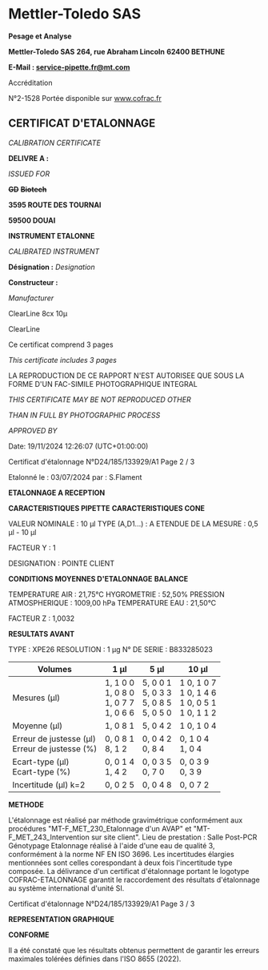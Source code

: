 # **Mettler-Toledo SAS**

**Pesage et Analyse**

**Mettler-Toledo SAS**
**264, rue Abraham Lincoln**
**62400 BETHUNE**

**E-Mail : service-pipette.fr@mt.com**

Accréditation

N°2-1528
Portée disponible
sur www.cofrac.fr
## **CERTIFICAT D'ETALONNAGE**

_CALIBRATION CERTIFICATE_


**DELIVRE A :**

_ISSUED FOR_


~~**GD**~~ ~~**Biotech**~~

**3595 ROUTE DES TOURNAI**

**59500 DOUAI**


**INSTRUMENT ETALONNE**

_CALIBRATED INSTRUMENT_


**Désignation :**
_Designation_

**Constructeur :**

_Manufacturer_


ClearLine 8cx 10µ

ClearLine



Ce certificat comprend 3 pages

_This certificate includes 3 pages_

LA REPRODUCTION DE CE RAPPORT N'EST AUTORISEE QUE SOUS
LA FORME D'UN FAC-SIMILE PHOTOGRAPHIQUE INTEGRAL

_THIS CERTIFICATE MAY BE NOT REPRODUCED OTHER_

_THAN IN FULL BY PHOTOGRAPHIC PROCESS_


_APPROVED BY_

Date: 19/11/2024 12:26:07 (UTC+01:00:00)

Certificat d'étalonnage N°D24/185/133929/A1  Page 2 / 3

Etalonné le : 03/07/2024 par : S.Flament

**ETALONNAGE A RECEPTION**

**CARACTERISTIQUES PIPETTE** **CARACTERISTIQUES CONE**


VALEUR NOMINALE : 10 µl
TYPE (A,D1...) : A
ETENDUE DE LA MESURE : 0,5 µl - 10 µl

FACTEUR Y : 1


DESIGNATION : POINTE CLIENT


**CONDITIONS MOYENNES D'ETALONNAGE** **BALANCE**


TEMPERATURE AIR : 21,75°C
HYGROMETRIE : 52,50%
PRESSION ATMOSPHERIQUE : 1009,00 hPa
TEMPERATURE EAU : 21,50°C

FACTEUR Z : 1,0032

**RESULTATS AVANT**


TYPE : XPE26
RESOLUTION : 1 µg
N° DE SERIE : B833285023










|Volumes|1 µl|5 µl|10 µl|
|---|---|---|---|
|Mesures (µl)|1, 1 0 0<br>1, 0 8 0<br>1, 0 7 7<br>1, 0 6 6|5, 0 0 1<br>5, 0 3 3<br>5, 0 8 5<br>5, 0 5 0|1 0, 1 0 7<br>1 0, 1 4 6<br>1 0, 0 5 1<br>1 0, 1 1 2|
|Moyenne (µl)|1, 0 8 1|5, 0 4 2|1 0, 1 0 4|
|Erreur de justesse (µl)<br>Erreur de justesse (%)|0, 0 8 1<br>8, 1 2|0, 0 4 2<br>0, 8 4|0, 1 0 4<br>1, 0 4|
|Ecart-type (µl)<br>Ecart-type (%)|0, 0 1 4<br>1, 4 2|0, 0 3 5<br>0, 7 0|0, 0 3 9<br>0, 3 9|
|Incertitude (µl) k=2|0, 0 2 5|0, 0 4 8|0, 0 7 2|


**METHODE**

L'étalonnage est réalisé par méthode gravimétrique conformément aux procédures "MT-F_MET_230_Etalonnage d'un AVAP" et
"MT-F_MET_243_Intervention sur site client".
Lieu de prestation : Salle Post-PCR Génotypage
Etalonnage réalisé à l'aide d'une eau de qualité 3, conformément à la norme NF EN ISO 3696.
Les incertitudes élargies mentionnées sont celles corespondant à deux fois l'incertitude type composée.
La délivrance d'un certificat d'étalonnage portant le logotype COFRAC-ETALONNAGE garantit le raccordement des résultats d'étalonnage au système
international d'unité SI.

Certificat d'étalonnage N°D24/185/133929/A1  Page 3 / 3

**REPRESENTATION GRAPHIQUE**

**CONFORME**

Il a été constaté que les résultats obtenus permettent de garantir les erreurs maximales tolérées définies dans l'ISO 8655 (2022).

